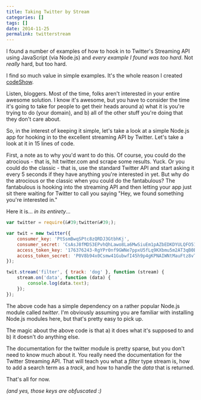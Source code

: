 ```yaml
---
title: Taking Twitter by Stream
categories: []
tags: []
date: 2014-11-25
permalink: twitterstream
---
```


I found a number of examples of how to hook in to Twitter&#39;s Streaming API using JavaScript (via Node.js) and _every example I found was too hard_. Not _really_ hard, but too hard.

I find so much value in simple examples. It&#39;s the whole reason I created [codeShow](http://github.com/codefoster/codeshow).

Listen, bloggers. Most of the time, folks aren&#39;t interested in your entire awesome solution. I know it&#39;s awesome, but you have to consider the time it&#39;s going to take for people to get their heads around a) what it is you&#39;re trying to do (your domain), and b) all of the other stuff you&#39;re doing that they don&#39;t care about.

So, in the interest of keeping it simple, let&#39;s take a look at a simple Node.js app for hooking in to the excellent streaming API by Twitter. Let&#39;s take a look at it in 15 lines of code.

First, a note as to why you&#39;d want to do this. Of course, you could do the atrocious - that is, hit twitter.com and scrape some results. Yuck. Or you could do the classic - that is, use the standard Twitter API and start asking it every 5 seconds if they have anything you&#39;re interested in yet. But why do the atrocious or the classic when you could do the fantabulous? The fantabulous is hooking into the streaming API and then letting your app just sit there waiting for Twitter to call you saying "Hey, we found something you&#39;re interested in."

Here it is... _in its entirety_...

``` js
var twitter = require(&#39;twitter&#39;);

var twit = new twitter({
    consumer_key: 'PtSsmBwqSPtc8zQRDJ3GtbhKj',
    consumer_secret: 'CsAsJ8fMDS3EPvhQhLawo8La6MwSiuEm1pAZbEDKDYULQFO513',
    access_token_key: '176376243-RgYPr0nf9GWNe7ppxU5fLq9KXbmu5m2AT3qB0Box',
    access_token_secret: 'P0V8b94x0Csmw41GubwfI45h9p4gKPNAIWNtMauFtz8vT'
});

twit.stream('filter', { track: 'dog' }, function (stream) {
    stream.on('data', function (data) {
        console.log(data.text);
    });
});
```

The above code has a simple dependency on a rather popular Node.js module called _twitter_. I&#39;m obviously assuming you are familiar with installing Node.js modules here, but that&#39;s pretty easy to pick up.

The magic about the above code is that a) it does what it&#39;s supposed to and b) it doesn&#39;t do anything else.

The documentation for the twitter module is pretty sparse, but you don&#39;t need to know much about it. You really need the documentation for the Twitter Streaming API. That will teach you what a _filter_ type stream is, how to add a search term as a _track_, and how to handle the _data_ that is returned.

That&#39;s all for now.

_(and yes, those keys are obfuscated :)_